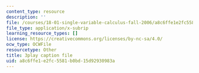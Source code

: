 ```yaml
---
content_type: resource
description: ''
file: /courses/18-01-single-variable-calculus-fall-2006/a8c6ffe1e2fc5581b0bd15d92930983a_4Q37iOyBq44.vtt
file_type: application/x-subrip
learning_resource_types: []
license: https://creativecommons.org/licenses/by-nc-sa/4.0/
ocw_type: OCWFile
resourcetype: Other
title: 3play caption file
uid: a8c6ffe1-e2fc-5581-b0bd-15d92930983a
---
```

